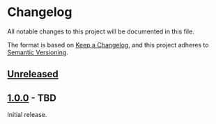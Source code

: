# Changelog

All notable changes to this project will be documented in this file.

The format is based on [Keep a Changelog](https://keepachangelog.com/en/1.0.0/),
and this project adheres to [Semantic Versioning](https://semver.org/spec/v2.0.0.html).

## [Unreleased]

## [1.0.0] - TBD

Initial release.

[Unreleased]: https://github.com/olivierlacan/keep-a-changelog/compare/1.0.0...HEAD
[1.0.0]: https://github.com/olivierlacan/keep-a-changelog/releases/tag/1.0.0
